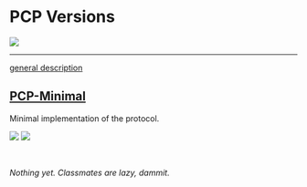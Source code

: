 # PCP Versions


![](https://img.shields.io/badge/That's%20a-School%20Project-important?style=for-the-badge)


---

[general description](PCP.md)


## [PCP-Minimal](PCP-Min.md)

Minimal implementation of the protocol.

![](https://img.shields.io/badge/Status-discussion-red?style=flat-square)
![](https://img.shields.io/badge/Latest%20version-Min.0-informational?style=flat-square)

<br>

*Nothing yet. Classmates are lazy, dammit.*
